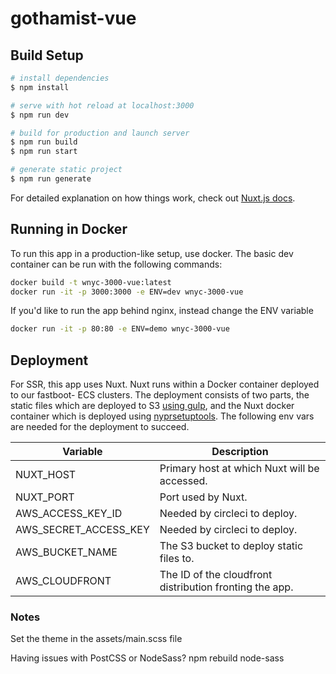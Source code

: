 # gothamist-vue

## Build Setup

```bash
# install dependencies
$ npm install

# serve with hot reload at localhost:3000
$ npm run dev

# build for production and launch server
$ npm run build
$ npm run start

# generate static project
$ npm run generate
```

For detailed explanation on how things work, check out [Nuxt.js docs](https://nuxtjs.org).

## Running in Docker
To run this app in a production-like setup, use docker.
The basic dev container can be run with the following commands:
```bash
docker build -t wnyc-3000-vue:latest
docker run -it -p 3000:3000 -e ENV=dev wnyc-3000-vue
```
If you'd like to run the app behind nginx, instead change the ENV variable
```bash
docker run -it -p 80:80 -e ENV=demo wnyc-3000-vue
```

## Deployment
For SSR, this app uses Nuxt. Nuxt runs within a Docker container deployed to our fastboot-<ENV>  ECS clusters. The deployment consists of two parts, the static files which are deployed to S3 [using gulp](https://nuxtjs.org/faq/deployment-aws-s3-cloudfront/), and the Nuxt docker container which is deployed using [nyprsetuptools](https://github.com/nypublicradio/nyprsetuptools). The following env vars are needed for the deployment to succeed.
 
| Variable              | Description                                  |
| --------------------- | -------------------------------------------- |
| NUXT_HOST             | Primary host at which Nuxt will be accessed. |
| NUXT_PORT             | Port used by Nuxt.                           |
| AWS_ACCESS_KEY_ID     | Needed by circleci to deploy.                |
| AWS_SECRET_ACCESS_KEY | Needed by circleci to deploy.                |
| AWS_BUCKET_NAME       | The S3 bucket to deploy static files to.     |
| AWS_CLOUDFRONT        | The ID of the cloudfront distribution fronting the app. |

### Notes

Set the theme in the assets/main.scss file

Having issues with PostCSS or NodeSass? npm rebuild node-sass
